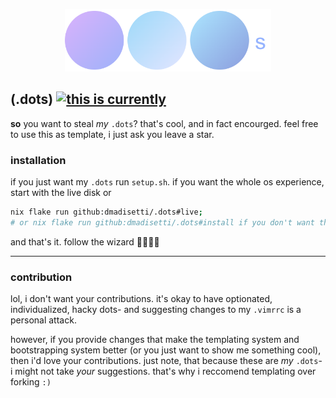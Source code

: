 <p align=center><img src=https://raw.githubusercontent.com/dmadisetti/.dots/readme/backgrounds/dots.png alt=".dots logo" height=100px/></p>

## (.dots) [![this is currently](https://github.com/dmadisetti/.dots/actions/workflows/flake.yaml/badge.svg)](https://github.com/dmadisetti/.dots/actions/workflows/flake.yaml)

**so** you want to steal _my_ `.dots`? that's cool, and in fact encourged. feel free to use this as template, i just ask you leave a star.
  
### installation

if you just want my `.dots` run `setup.sh`. if you want the whole os experience, start with the live disk or 

```bash
nix flake run github:dmadisetti/.dots#live;
# or nix flake run github:dmadisetti/.dots#install if you don't want the live disk, but you're missing out.
```

and that's it. follow the wizard 🧙🏾‍♂️✨

---

### contribution

lol, i don't want your contributions. it's okay to have optionated, individualized, hacky dots- and suggesting changes to my `.vimrrc` is a personal attack.

however, if you provide changes that make the templating system and bootstrapping system better (or you just want to show me something cool), then i'd love your contributions. just note, that because these are _my_ `.dots`- i might not take _your_ suggestions. that's why i reccomend templating over forking `:)`
